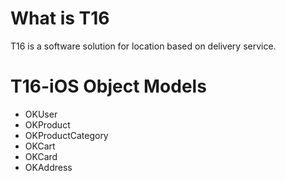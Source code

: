 # What is T16
T16 is a software solution for location based on delivery service.

# T16-iOS Object Models
- OKUser
- OKProduct
- OKProductCategory
- OKCart
- OKCard
- OKAddress

